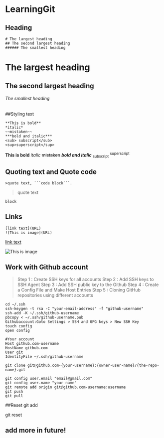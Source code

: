 # LearningGit
## Heading
```
# The largest heading
## The second largest heading
###### The smallest heading
```
# The largest heading
## The second largest heading
###### The smallest heading
##Styling text
```
**This is bold**
*italic*
~~mistaken~~
***bold and italic***
<sub> subscript</sub>
<sup>superscript</sup>
```
**This is bold**
*italic*
~~mistaken~~
***bold and italic***
<sub> subscript</sub>
<sup>superscript</sup>
## Quoting text and Quote code
```
>quote text, ```code block```.
```
>quote text
```
block
```
## Links
```
[link text](URL)
![This is image](URL)
```
[link text](URL)

![This is image](URL)




## Work with Github account
>Step 1 : Create SSH keys for all accounts
>Step 2 : Add SSH keys to SSH Agent
>Step 3 : Add SSH public key to the Github
>Step 4 : Create a Config File and Make Host Entries
>Step 5 : Cloning GitHub repositories using different accounts
```
cd ~/.ssh
ssh-keygen -t rsa -C "your-email-address" -f "github-username"
ssh-add -K ~/.ssh/github-username
pbcopy < ~/.ssh/github-username.pub
Githubaccount:Goto Settings > SSH and GPG keys > New SSH Key
touch config
open config

#Your account
Host github.com-username
HostName github.com
User git
IdentityFile ~/.ssh/github-username

git clone git@github.com-{your-username}:{owner-user-name}/{the-repo-name}.git

git config user.email "email@gmail.com"
git config user.name "your name"
git remote add origin git@github.com-username:username
git push
git pull

```
##Reset git add

git reset

## add more in future!
